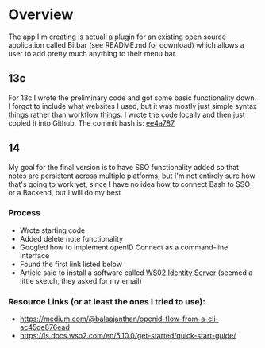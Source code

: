 # Overview
The app I'm creating is actuall a plugin for an existing open source application called Bitbar (see README.md for download) which allows a user to add pretty much anything to their menu bar.

## 13c
For 13c I wrote the preliminary code and got some basic functionality down. I forgot to include what websites I used, but it was mostly just simple syntax things rather than workflow things. I wrote the code locally and then just copied it into Github.
The commit hash is: [ee4a787](https://github.com/kb73/kpbyyf/commit/ee4a7870f706107e064ba8647563fc81cc7e1a96)

## 14
My goal for the final version is to have SSO functionality added so that notes are persistent across multiple platforms, but I'm not entirely sure how that's going to work yet, since I have no idea how to connect Bash to SSO or a Backend, but I will do my best

### Process
 - Wrote starting code
 - Added delete note functionality
 - Googled how to implement openID Connect as a command-line interface
 - Found the first link listed below
 - Article said to install a software called [WS02 Identity Server](https://docs.wso2.com/display/IS570/Installing+on+Linux+or+OS+X) (seemed a little sketch, they asked for my email)
 
 

### Resource Links (or at least the ones I tried to use):
 - https://medium.com/@balaajanthan/openid-flow-from-a-cli-ac45de876ead
 - https://is.docs.wso2.com/en/5.10.0/get-started/quick-start-guide/
